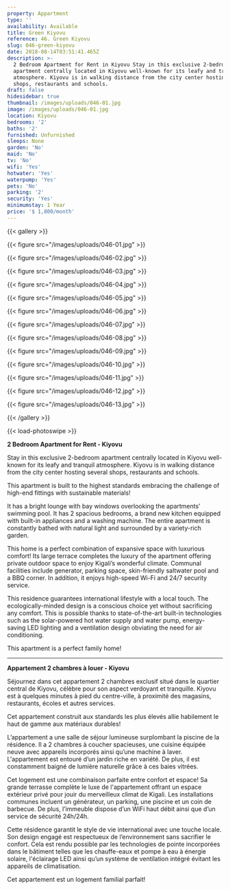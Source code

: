 ```yaml
---
property: Appartment
type: ''
availability: Available
title: Green Kiyovu
reference: 46. Green Kiyovu
slug: 046-green-kiyovu
date: 2018-08-14T03:51:41.465Z
description: >-
  2 Bedroom Apartment for Rent in Kiyovu Stay in this exclusive 2-bedroom
  apartment centrally located in Kiyovu well-known for its leafy and tranquil
  atmosphere. Kiyovu is in walking distance from the city center hosting several
  shops, restaurants and schools.
draft: false
hidesidebar: true
thumbnail: /images/uploads/046-01.jpg
image: /images/uploads/046-01.jpg
location: Kiyovu
bedrooms: '2'
baths: '2'
furnished: Unfurnished
sleeps: None
garden: 'No'
maid: 'No'
tv: 'No'
wifi: 'Yes'
hotwater: 'Yes'
waterpump: 'Yes'
pets: 'No'
parking: '2'
security: 'Yes'
minimumstay: 1 Year
price: '$ 1,800/month'
---
```

{{< gallery >}}

{{< figure src="/images/uploads/046-01.jpg" >}}

{{< figure src="/images/uploads/046-02.jpg" >}}

{{< figure src="/images/uploads/046-03.jpg" >}}

{{< figure src="/images/uploads/046-04.jpg" >}}

{{< figure src="/images/uploads/046-05.jpg" >}}

{{< figure src="/images/uploads/046-06.jpg" >}}

{{< figure src="/images/uploads/046-07.jpg" >}}

{{< figure src="/images/uploads/046-08.jpg" >}}

{{< figure src="/images/uploads/046-09.jpg" >}}

{{< figure src="/images/uploads/046-10.jpg" >}}

{{< figure src="/images/uploads/046-11.jpg" >}}

{{< figure src="/images/uploads/046-12.jpg" >}}

{{< figure src="/images/uploads/046-13.jpg" >}}

{{< /gallery >}}

{{< load-photoswipe >}}

**2 Bedroom Apartment for Rent - Kiyovu**

Stay in this exclusive 2-bedroom apartment centrally located in Kiyovu well-known for its leafy and tranquil atmosphere. Kiyovu is in walking distance from the city center hosting several shops, restaurants and schools.

This apartment is built to the highest standards embracing the challenge of high-end fittings with sustainable materials!

It has a bright lounge with bay windows overlooking the apartments’ swimming pool. It has 2 spacious bedrooms, a brand new kitchen equipped with built-in appliances and a washing machine. The entire apartment is constantly bathed with natural light and surrounded by a variety-rich garden.

This home is a perfect combination of expansive space with luxurious comfort! Its large terrace completes the luxury of the apartment offering private outdoor space to enjoy Kigali’s wonderful climate. Communal facilities include generator, parking space, skin-friendly saltwater pool and a BBQ corner. In addition, it enjoys high-speed Wi-Fi and 24/7 security service.

This residence guarantees international lifestyle with a local touch. The ecologically-minded design is a conscious choice yet without sacrificing any comfort. This is possible thanks to state-of-the-art built-in technologies such as the solar-powered hot water supply and water pump, energy-saving LED lighting and a ventilation design obviating the need for air conditioning.

This apartment is a perfect family home!

---

**Appartement 2 chambres à louer - Kiyovu**

Séjournez dans cet appartement 2 chambres exclusif situé dans le quartier central de Kiyovu, célèbre pour son aspect verdoyant et tranquille. Kiyovu est à quelques minutes à pied du centre-ville, à proximité des magasins, restaurants, écoles et autres services.

Cet appartement construit aux standards les plus élevés allie habilement le haut de gamme aux matériaux durables!

L’appartement a une salle de séjour lumineuse surplombant la piscine de la résidence. Il a 2 chambres à coucher spacieuses, une cuisine équipée neuve avec appareils incorporés ainsi qu’une machine à laver. L'appartement est entouré d’un jardin riche en variété. De plus, il est constamment baigné de lumière naturelle grâce à ces baies vitrées.

Cet logement est une combinaison parfaite entre confort et espace! Sa grande terrasse complète le luxe de l'appartement offrant un espace extérieur privé pour jouir du merveilleux climat de Kigali. Les installations communes incluent un générateur, un parking, une piscine et un coin de barbecue. De plus, l’immeuble dispose d’un WiFi haut débit ainsi que d’un service de sécurité 24h/24h.

Cette résidence garantit le style de vie international avec une touche locale. Son design engagé est respectueux de l’environnement sans sacrifier le confort. Cela est rendu possible par les technologies de pointe incorporées dans le bâtiment telles que les chauffe-eaux et pompe à eau à énergie solaire, l'éclairage LED ainsi qu’un système de ventilation intégré évitant les appareils de climatisation.

Cet appartement est un logement familial parfait!
